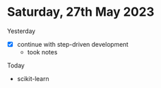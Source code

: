 # Saturday, 27th May 2023

Yesterday
- [x] continue with step-driven development
	- took notes

Today
- scikit-learn
